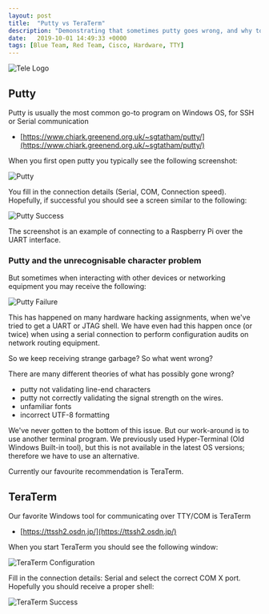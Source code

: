 ```yaml
---
layout: post
title:  "Putty vs TeraTerm"
description: "Demonstrating that sometimes putty goes wrong, and why to use another terminal program"
date:   2019-10-01 14:49:33 +0000
tags: [Blue Team, Red Team, Cisco, Hardware, TTY]
---
```


![Tele Logo](/blog/assets/tele.jpg)

## Putty
Putty is usually the most common go-to program on Windows OS, for SSH or Serial communication 
 * [https://www.chiark.greenend.org.uk/~sgtatham/putty/](https://www.chiark.greenend.org.uk/~sgtatham/putty/)

When you first open putty you typically see the following screenshot:

![Putty](/blog/assets/putty-screen-00.jpg)

You fill in the connection details (Serial, COM, Connection speed). Hopefully, if successful you should 
see a screen similar to the following:

![Putty Success](/blog/assets/putty-screen-01.jpg)

The screenshot is an example of connecting to a Raspberry Pi over the UART interface.

### Putty and the unrecognisable character problem

But sometimes when interacting with other devices or networking equipment you may receive the following:

![Putty Failure](/blog/assets/putty-screen-02.jpg)

This has happened on many hardware hacking assignments, when we've tried to get a UART or JTAG shell.
We have even had this happen once (or twice) when using a serial connection to perform configuration audits
on network routing equipment.

So we keep receiving strange garbage? So what went wrong?

There are many different theories of what has possibly gone wrong?
 * putty not validating line-end characters
 * putty not correctly validating the signal strength on the wires.
 * unfamiliar fonts
 * incorrect UTF-8 formatting

We've never gotten to the bottom of this issue. But our work-around is to use another terminal program. 
We previously used Hyper-Terminal (Old Windows Built-in tool), but this is not available in the latest OS versions; therefore
we have to use an alternative. 

Currently our favourite recommendation is TeraTerm.

## TeraTerm
Our favorite Windows tool for communicating over TTY/COM is TeraTerm
 * [https://ttssh2.osdn.jp/](https://ttssh2.osdn.jp/)

When you start TeraTerm you should see the following window:

![TeraTerm Configuration](/blog/assets/tt-00.PNG)

Fill in the connection details: Serial and select the correct COM X port. Hopefully you should receive a proper shell: 

![TeraTerm Success](/blog/assets/tt-01.PNG)


